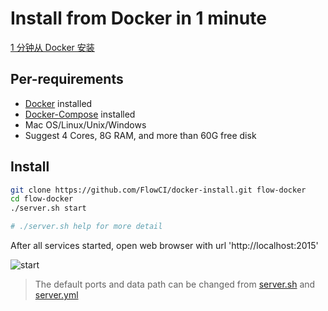 # Install from Docker in 1 minute

[1 分钟从 Docker 安装](./README_CN.md)

## Per-requirements

- [Docker](https://docs.docker.com/install/) installed
- [Docker-Compose](https://docs.docker.com/compose/install/) installed
- Mac OS/Linux/Unix/Windows
- Suggest 4 Cores, 8G RAM, and more than 60G free disk

## Install

```bash
git clone https://github.com/FlowCI/docker-install.git flow-docker
cd flow-docker
./server.sh start

# ./server.sh help for more detail
```

After all services started, open web browser with url 'http://localhost:2015'

![start](https://github.com/FlowCI/docs/raw/master/src/start_server.gif)

> The default ports and data path can be changed from [server.sh](./server.sh) and [server.yml](./server.yml)
